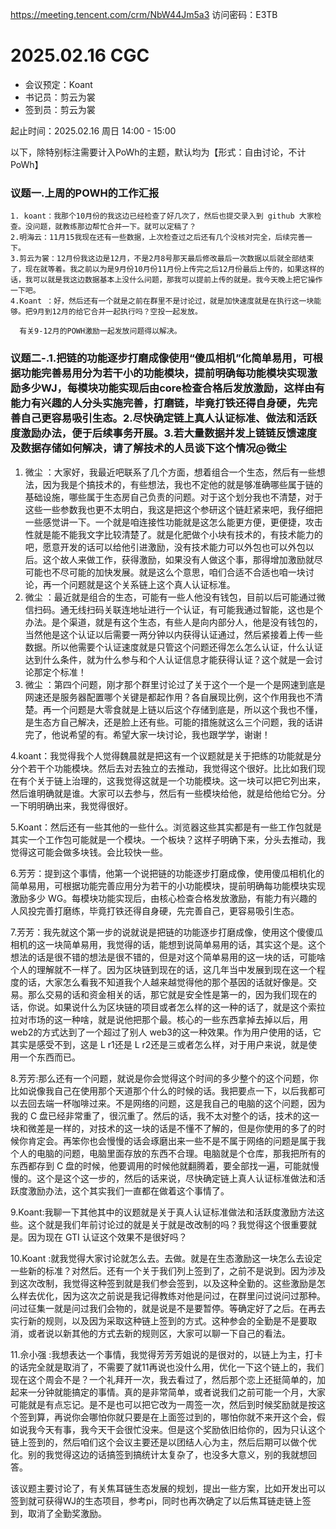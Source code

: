 
https://meeting.tencent.com/crm/NbW44Jm5a3
访问密码：E3TB

# 2025.02.16 CGC


- 会议预定：Koant
- 书记员：剪云为裳
- 签到员：剪云为裳

起止时间：2025.02.16 周日 14:00 - 15:00

以下，除特别标注需要计入PoWh的主题，默认均为【形式：自由讨论，不计PoWh】

### 议题一.上周的POWH的工作汇报
    1. koant：我那个10月份的我这边已经检查了好几次了，然后也提交录入到 github 大家检查。没问题，就教练那边帮忙合并一下。就可以定稿了？
    2.明海云：11月15我现在还有一些数据，上次检查过之后还有几个没核对完全，后续完善一下。
    3.剪云为裳：12月份我这边是12月，不是2月8号那天最后修改最后一次数据以后就全部结束了，现在就等着。我之前以为是9月份10月份11月份上传完之后12月份最后上传的，如果这样的话，我可以就是我这边数据基本上没什么问题，那我可以提前上传的就是。我今天晚上把它操作一下吧。
    4.Koant ：好，然后还有一个就是之前在群里不是讨论过，就是加快速度就是在执行这一块能够。把9月到12月的给它合并一起执行吗？空投一起发放。

      有关9-12月的POWH激励一起发放问题得以解决。


             


### 议题二-.1.把链的功能逐步打磨成像使用“傻瓜相机”化简单易用，可根据功能完善易用分为若干小的功能模块，提前明确每功能模块实现激励多少WJ，每模块功能实现后由core检查合格后发放激励，这样由有能力有兴趣的人分头实施完善，打磨链，毕竟打铁还得自身硬，先完善自己更容易吸引生态。2.尽快确定链上真人认证标准、做法和活跃度激励办法，便于后续事务开展。3.若大量数据并发上链链反馈速度及数据存储如何解决，请了解技术的人员谈下这个情况@微尘 
      
  1. 微尘 ：大家好，我最近吧联系了几个方面，想着组合一个生态，然后有一些想法，因为我是个搞技术的，有些想法，我也不定他的就是够准确哪些属于链的基础设施，哪些属于生态房自己负责的问题。对于这个划分我也不清楚，对于这些一些参数我也更不太明白，我这是把这个参研这个链赶紧来吧，我仔细把一些感觉讲一下。一个就是咱连接性功能就是这怎么能更方便，更便捷，攻击性就是能不能我文字比较清楚了。就是化肥做个小块有技术的，有技术能力的吧，愿意开发的话可以给他引进激励，没有技术能力可以外包也可以外包以后。这个故人来做工作，获得激励，如果没有人做这个事，那得增加激励就尽可能也不尽可能的加快发展。就是这么个意思，咱们合适不合适也咱一块讨论，再一个问题就是这个关系链上这个真人认证标准。
  2. 微尘 ：最近就是组合的生态，可能有一些人他没有钱包，目前以后可能通过微信扫码。通无线扫码关联连地址进行一个认证，有可能我通过智能，这也是个办法。是个渠道，就是有这个生态，有些人是向内部分人，他是没有钱包的，当然他是这个认证以后需要一两分钟以内获得认证通过，然后紧接着上传一些数据。所以他需要个认证速度就是只管这个问题还得怎么怎么认证，什么认证达到什么条件，就为什么参与和个人认证信息才能获得认证？这个就是一会讨论那定个标准！
  3. 微尘 ：第四个问题，刚才那个群里讨论过了关于这个一个是一个是网速到底是网速还是服务器配置哪个关键是都起作用？各自展现比例，这个作用我也不清楚。再一个问题是大零食就是上链以后这个存储到底是，所以这个我也不懂，是生态方自己解决，还是脸上还有些。可能的措施就这么三个问题，我的话讲完了，他说希望的有。希望大家一块讨论，我也跟学学，谢谢！

  4.koant：我觉得我个人觉得魏晨就是把这有一个议题就是关于把练的功能就是分分个若干个功能模块。然后去对去独立的去推动，我觉得这个很好。比比如我们现在有个关于链上治理的，这我觉得这就是一个功能模块。这一块可以把它列出来，然后谁明确就是谁。大家可以去参与，然后有一些模块给他，就是给他给它分。分一下明明确出来，我觉得很好。

  5.Koant：然后还有一些其他的一些什么。浏览器这些其实都是有一些工作包就是其实一个工作包可能就是一个模块。一个板块？这样子明确下来，分头去推动，我觉得这可能会做多块钱。会比较快一些。

  6.芳芳：提到这个事情，他第一个说把链的功能逐步打磨成像，使用傻瓜相机化的简单易用，可根据功能完善应用分为若干的小功能模块，提前明确每功能模块实现激励多少 WG。每模块功能实现后，由核心检查合格发放激励，有能力有兴趣的人风投完善打磨练，毕竟打铁还得自身硬，先完善自己，更容易吸引生态。

  7.芳芳：我先就这个第一步的说就说是把链的功能逐步打磨成像，使用这个傻傻瓜相机的这一块简单易用，我觉得的话，能想到说简单易用的话，其实这个是。这个想法的话是很不错的想法是很不错的，但是对这个简单易用的这一块的话，可能啥个人的理解就不一样了。因为区块链到现在的话，这几年当中发展到现在这一个程度的话，大家怎么看我不知道我个人越来越觉得他的那个基因的话就好像是。交易。那么交易的话和资金相关的话，那它就是安全性是第一的，因为我们现在的话，你说。如果说什么为区块链的项目或者怎么样的这一种的话了，就是这个索拉拉对市场的这一种啥，就是说他把那个最。核心的一些东西拿掉去掉以后，用 web2的方式达到了一个超过了别人 web3的这一种效果。作为用户使用的话，它其实是感受不到，这是 L r1还是 L r2还是三或者怎么样，对于用户来说，就是使用一个东西而已。

  8.芳芳:那么还有一个问题，就说是你会觉得这个时间的多少整个的这个问题，你比如说像我自己在使用那个天道那个什么的时候的话。我把要点一下，以后我都可以去回去端一杯咖啡过来。不是网络的问题，这是我自己的电脑的这个问题，因为我的 C 盘已经非常重了，很沉重了。然后的话，我不太对整个的话，技术的这一块和微差是一样的，对技术的这一块的话是不懂不了解的，但是你使用的多了的时候你肯定会。再笨你也会慢慢的话会琢磨出来一些不是不属于网络的问题是属于我个人的电脑的问题，电脑里面存放的东西不合理。电脑就是个仓库，那我把所有的东西都存到 C 盘的时候，他要调用的时候他就翻腾着，要全部找一遍，可能就慢慢的。这个是这个这一步的，然后的话来说，尽快确定链上真人认证标准做法和活跃度激励办法，这个其实我们一直都在做着这个事情了。

  9.Koant:我聊一下其他其中的议题就是关于真人认证标准做法和活跃度激励方法这些。这个就是我们年前讨论过的就是关于就是改改制的吗？我觉得这个很重要就是。因为现在 GTI 认证这个效果不是很好吗？

  10.Koant :就我觉得大家讨论就怎么去。去做。就是在生态激励这一块怎么去设定一些新的标准？对然后。还有一个关于我们列上签到了，之前不是说到。因为涉及到这次改制，我觉得这种签到就是我们参会签到，以及这种全勤的。这些激励是怎么样去优化，因为这次之前说是我记得教练对他是问过，在群里问过说问过那种。问过征集一就是问过我们会物的，就是说是不是要暂停。等确定好了之后。在再去实行新的规则，以及因为采取这种链上签到的方式。这种参会的全勤是不是要取消，或者说以新其他的方式去新的规则区，大家可以聊一下自己的看法。

11.佘小强 :我想表达一个事情，我觉得芳芳芳姐说的是很对的，以链上为主，打卡的话完全就是取消了，不需要了就11再说也没什么用，优化一下这个链上的，我们现在这个周会不是？一个礼拜开一次，我去看过了，然后那个恋上还挺简单的，加起来一分钟就能搞定的事情。真的是非常简单，或者说我们之前可能一个月，大家可能就是有点忘记。是不是也可以把它改为一周签一次，然后到时候奖励就是按这个签到算，再说你会哪怕你就只要是在上面签过到的，哪怕你就不来开这个会，假如说我今天有事，我今天干会很忙没来。但是这个奖励依旧给你的，因为只认这个链上签到的，然后咱们这个会议主要还是以团结人心为主，然后后期可以做个优化。别的我觉得这边的话搞签到搞统计太复杂了，也没多大意义，别的我就想回答。


  该议题主要讨论了，有关焦耳链生态发展的规划，提出一些方案，比如开发出可以签到就可获得WJ的生态项目，参考pi，同时也再次确定了以后焦耳链走链上签到，取消了全勤奖激励。




    


  

    


    

